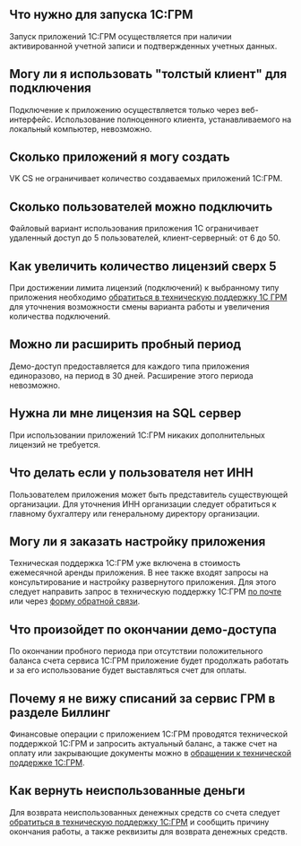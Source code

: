 Что нужно для запуска 1С:ГРМ
----------------------------

Запуск приложений 1С:ГРМ осуществляется при наличии активированной учетной записи и подтвержденных учетных данных.

Могу ли я использовать "толстый клиент" для подключения
-------------------------------------------------------

Подключение к приложению осуществляется только через веб-интерфейс. Использование полноценного клиента, устанавливаемого на локальный компьютер, невозможно.

Сколько приложений я могу создать
---------------------------------

VK CS не ограничивает количество создаваемых приложений 1С:ГРМ.

Сколько пользователей можно подключить
--------------------------------------

Файловый вариант использования приложения 1С ограничивает удаленный доступ до 5 пользователей, клиент-серверный: от 6 до 50.

Как увеличить количество лицензий сверх 5
-----------------------------------------

При достижении лимита лицензий (подключений) к выбранному типу приложения необходимо [обратиться в техническую поддержку 1С ГРМ](mailto:support.1c.grm@mcs.mail.ru) для уточнения возможности смены варианта работы и увеличения количества подключений.

Можно ли расширить пробный период
---------------------------------

Демо-доступ предоставляется для каждого типа приложения единоразово, на период в 30 дней. Расширение этого периода невозможно.

Нужна ли мне лицензия на SQL сервер
-----------------------------------

При использовании приложений 1С:ГРМ никаких дополнительных лицензий не требуется.

Что делать если у пользователя нет ИНН
--------------------------------------

Пользователем приложения может быть представитель существующей организации. Для уточнения ИНН организации следует обратиться к главному бухгалтеру или генеральному директору организации.

Могу ли я заказать настройку приложения
---------------------------------------

Техническая поддержка 1С:ГРМ уже включена в стоимость ежемесячной аренды приложения. В нее также входят запросы на консультирование и настройку развернутого приложения. Для этого следует направить запрос в техническую поддержку 1С:ГРМ [по почте](mailto:support.1c.grm@mcs.mail.ru) или через [форму обратной связи](https://mcs.mail.ru/help/1c-support).

Что произойдет по окончании демо-доступа
----------------------------------------

По окончании пробного периода при отсутствии положительного баланса счета сервиса 1С:ГРМ приложение будет продолжать работать и за его использование будет выставляться счет для оплаты.

Почему я не вижу списаний за сервис ГРМ в разделе Биллинг
---------------------------------------------------------

Финансовые операции с приложением 1С:ГРМ проводятся технической поддержкой 1С:ГРМ и запросить актуальный баланс, а также счет на оплату или закрывающие документы можно в [обращении к технической поддержке 1С:ГРМ](support.1c.grm@mcs.mail.ru).

Как вернуть неиспользованные деньги
-----------------------------------

Для возврата неиспользованных денежных средств со счета следует [обратиться в техническую поддержку 1С:ГРМ](https://mcs.mail.ru/help/1c-support) и сообщить причину окончания работы, а также реквизиты для возврата денежных средств.